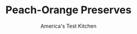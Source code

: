 ---
layout: ../../layouts/MarkdownPostLayout.astro
title: Peach-Orange Preserves
author: America's Test Kitchen
pubDate: 2023-03-15
description: "On the Western Slope of Colorado, peach season can be hit or miss. But in off years we still make these preserves, which are great even if the peaches arent perfect."
image_url: https://res.cloudinary.com/hksqkdlah/image/upload/ar_1:1,c_fill,dpr_2.0,f_auto,fl_lossy.progressive.strip_profile,g_faces:auto,q_auto:low,w_344/SFS_Heirloom-Peach-Orange-Preserves_10_ah8ut7
tags: ["Fruit"]
calories: 2721
protein: 
carbohydrates: 21
fats: 
fiber: 
ingredients: ["2 pounds, ripe peaches, halved, pitted, and cut into 1-inch pieces","3 cups (21 ounces), sugar","2 1/2 cups, water","1 , orange, unpeeled, cut into ½-inch pieces","1/8 teaspoon, table salt","2 teaspoons, lemon juice"]
serves: 32
time: "50 minutes, plus 1½ hours cooling"
instructions: ["Combine peaches, sugar, water, orange, and salt in Dutch oven and bring to boil over medium-high heat, stirring occasionally. Reduce heat to medium-low and simmer, stirring frequently and scraping bottom of pot to prevent scorching, until fruit has broken down and mixture registers 220 to 222 degrees, about 30 minutes. (Mixture will be fluid but will thicken as it cools.)","Off heat, stir in lemon juice. Let cool for 1½ hours. Transfer to airtight container(s) and refrigerate until ready to serve. (Preserves can be refrigerated for up to 2 months)."]
nutrition: ["61 mg Potassium","6 mg Phosphorus","4 mg Calcium","3 mg Magnesium","10 mg Sodium","4 mg Vitamin C","2 µg Folate (food)","21 g Sugars","47 g Water","21 g Carbs","2 µg Folate equivalent (total)","4 µg Vitamin A","85 kcal Energy","18 g Sugars, added","2721 calories"]
notes: "Do not peel the peaches or orange for this recipe."
---